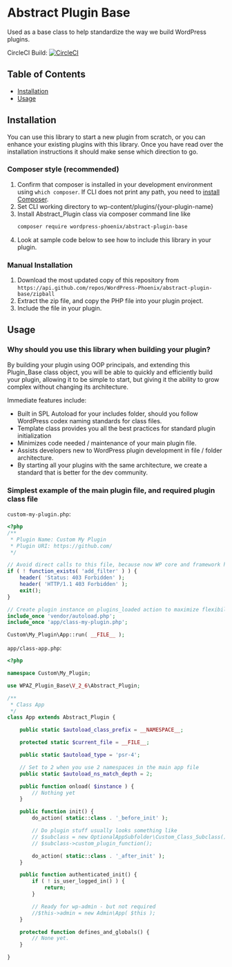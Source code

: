 # Abstract Plugin Base

Used as a base class to help standardize the way we build WordPress plugins.

CircleCI Build: [![CircleCI](https://circleci.com/gh/WordPress-Phoenix/abstract-plugin-base.svg?style=svg)](https://circleci.com/gh/WordPress-Phoenix/abstract-plugin-base)

## Table of Contents

*   [Installation](#installation)
*   [Usage](#usage)

## Installation

You can use this library to start a new plugin from scratch, or you can enhance your existing plugins with this library. Once you have read over the installation instructions it should make sense which direction to go.

### Composer style (recommended)

1.  Confirm that composer is installed in your development environment using `which composer`. If CLI does not print any path, you need to [install Composer](https://getcomposer.org/download/).
2.  Set CLI working directory to wp-content/plugins/{your-plugin-name}
3.  Install Abstract_Plugin class via composer command line like
    ```bash
    composer require wordpress-phoenix/abstract-plugin-base
    ```
4.  Look at sample code below to see how to include this library in your plugin.

### Manual Installation

1.  Download the most updated copy of this repository from `https://api.github.com/repos/WordPress-Phoenix/abstract-plugin-base/zipball`
2.  Extract the zip file, and copy the PHP file into your plugin project.
3.  Include the file in your plugin.

## Usage

### Why should you use this library when building your plugin?
By building your plugin using OOP principals, and extending this Plugin_Base class object, you will be able to quickly and efficiently build your plugin, allowing it to be simple to start, but giving it the ability to grow complex without changing its architecture.

Immediate features include:

*   Built in SPL Autoload for your includes folder, should you follow WordPress codex naming standards for class files.
*   Template class provides you all the best practices for standard plugin initialization
*   Minimizes code needed / maintenance of your main plugin file.
*   Assists developers new to WordPress plugin development in file / folder architecture.
*   By starting all your plugins with the same architecture, we create a standard that is better for the dev community.

### Simplest example of the main plugin file, and required plugin class file

`custom-my-plugin.php`:

```php
<?php
/**
 * Plugin Name: Custom My Plugin
 * Plugin URI: https://github.com/
 */

// Avoid direct calls to this file, because now WP core and framework has been used
if ( ! function_exists( 'add_filter' ) ) {
	header( 'Status: 403 Forbidden' );
	header( 'HTTP/1.1 403 Forbidden' );
	exit();
}

// Create plugin instance on plugins_loaded action to maximize flexibility of wp hooks and filters system.
include_once 'vendor/autoload.php';
include_once 'app/class-my-plugin.php';

Custom\My_Plugin\App::run( __FILE__ );
```

`app/class-app.php`:

```php
<?php

namespace Custom\My_Plugin;

use WPAZ_Plugin_Base\V_2_6\Abstract_Plugin;

/**
 * Class App
 */
class App extends Abstract_Plugin {

	public static $autoload_class_prefix = __NAMESPACE__;

	protected static $current_file = __FILE__;

	public static $autoload_type = 'psr-4';

	// Set to 2 when you use 2 namespaces in the main app file
	public static $autoload_ns_match_depth = 2;

	public function onload( $instance ) {
		// Nothing yet
	}

	public function init() {
		do_action( static::class . '_before_init' );

		// Do plugin stuff usually looks something like
		// $subclass = new OptionalAppSubfolder\Custom_Class_Subclass();
		// $subclass->custom_plugin_function();

		do_action( static::class . '_after_init' );
	}

	public function authenticated_init() {
		if ( ! is_user_logged_in() ) {
			return;
		}

		// Ready for wp-admin - but not required
		//$this->admin = new Admin\App( $this );
	}

	protected function defines_and_globals() {
		// None yet.
	}

}
```
